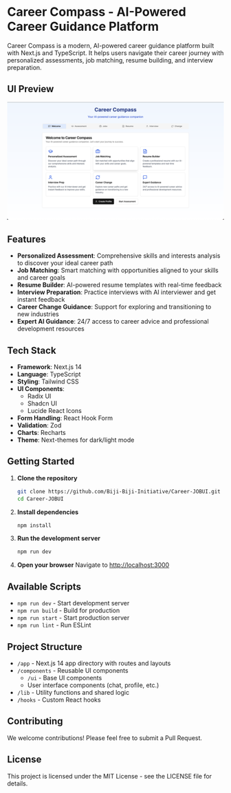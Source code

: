 # Career Compass - AI-Powered Career Guidance Platform

Career Compass is a modern, AI-powered career guidance platform built with Next.js and TypeScript. It helps users navigate their career journey with personalized assessments, job matching, resume building, and interview preparation.

## UI Preview

![Career Compass UI](./public/screenshots/career-compass-ui.png)

## Features

- **Personalized Assessment**: Comprehensive skills and interests analysis to discover your ideal career path
- **Job Matching**: Smart matching with opportunities aligned to your skills and career goals
- **Resume Builder**: AI-powered resume templates with real-time feedback
- **Interview Preparation**: Practice interviews with AI interviewer and get instant feedback
- **Career Change Guidance**: Support for exploring and transitioning to new industries
- **Expert AI Guidance**: 24/7 access to career advice and professional development resources

## Tech Stack

- **Framework**: Next.js 14
- **Language**: TypeScript
- **Styling**: Tailwind CSS
- **UI Components**: 
  - Radix UI
  - Shadcn UI
  - Lucide React Icons
- **Form Handling**: React Hook Form
- **Validation**: Zod
- **Charts**: Recharts
- **Theme**: Next-themes for dark/light mode

## Getting Started

1. **Clone the repository**
   ```bash
   git clone https://github.com/Biji-Biji-Initiative/Career-JOBUI.git
   cd Career-JOBUI
   ```

2. **Install dependencies**
   ```bash
   npm install
   ```

3. **Run the development server**
   ```bash
   npm run dev
   ```

4. **Open your browser**
   Navigate to [http://localhost:3000](http://localhost:3000)

## Available Scripts

- `npm run dev` - Start development server
- `npm run build` - Build for production
- `npm run start` - Start production server
- `npm run lint` - Run ESLint

## Project Structure

- `/app` - Next.js 14 app directory with routes and layouts
- `/components` - Reusable UI components
  - `/ui` - Base UI components
  - User interface components (chat, profile, etc.)
- `/lib` - Utility functions and shared logic
- `/hooks` - Custom React hooks

## Contributing

We welcome contributions! Please feel free to submit a Pull Request.

## License

This project is licensed under the MIT License - see the LICENSE file for details. 